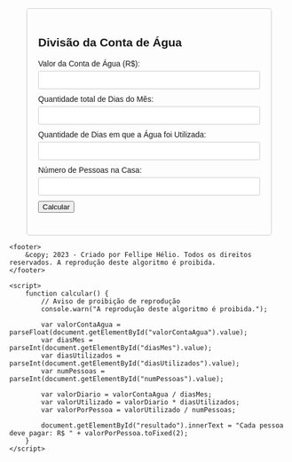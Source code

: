 <!DOCTYPE html>
<html lang="pt-br">
<head>
    <meta charset="UTF-8">
    <meta name="viewport" content="width=device-width, initial-scale=1.0">
    <title>Divisão da Conta de Água</title>
    <style>
        body {
            font-family: Arial, sans-serif;
        }
        .container {
            max-width: 400px;
            margin: 0 auto;
            padding: 20px;
            border: 1px solid #ccc;
            border-radius: 5px;
        }
        .input-group {
            margin-bottom: 10px;
        }
        .input-group label {
            display: block;
            margin-bottom: 5px;
        }
        .input-group input {
            width: 100%;
            padding: 8px;
            border: 1px solid #ccc;
            border-radius: 3px;
            box-sizing: border-box;
        }
        .result {
            margin-top: 20px;
            font-weight: bold;
        }
        footer {
            margin-top: 20px;
            text-align: center;
            font-size: 12px;
            color: #666;
        }
    </style>
</head>
<body>
    <div class="container">
        <h2>Divisão da Conta de Água</h2>
        <div class="input-group">
            <label for="valorContaAgua">Valor da Conta de Água (R$):</label>
            <input type="number" id="valorContaAgua" required>
        </div>
        <div class="input-group">
            <label for="diasMes">Quantidade total de Dias do Mês:</label>
            <input type="number" id="diasMes" required>
        </div>
        <div class="input-group">
            <label for="diasUtilizados">Quantidade de Dias em que a Água foi Utilizada:</label>
            <input type="number" id="diasUtilizados" required>
        </div>
        <div class="input-group">
            <label for="numPessoas">Número de Pessoas na Casa:</label>
            <input type="number" id="numPessoas" required>
        </div>
        <button onclick="calcular()">Calcular</button>
        <div id="resultado" class="result"></div>
    </div>

    <footer>
        &copy; 2023 - Criado por Fellipe Hélio. Todos os direitos reservados. A reprodução deste algoritmo é proibida.
    </footer>

    <script>
        function calcular() {
            // Aviso de proibição de reprodução
            console.warn("A reprodução deste algoritmo é proibida.");

            var valorContaAgua = parseFloat(document.getElementById("valorContaAgua").value);
            var diasMes = parseInt(document.getElementById("diasMes").value);
            var diasUtilizados = parseInt(document.getElementById("diasUtilizados").value);
            var numPessoas = parseInt(document.getElementById("numPessoas").value);

            var valorDiario = valorContaAgua / diasMes;
            var valorUtilizado = valorDiario * diasUtilizados;
            var valorPorPessoa = valorUtilizado / numPessoas;

            document.getElementById("resultado").innerText = "Cada pessoa deve pagar: R$ " + valorPorPessoa.toFixed(2);
        }
    </script>
</body>
</html>
